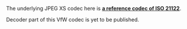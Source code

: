 The underlying JPEG XS codec here is 
[**a reference codec of ISO 21122**](https://standards.iso.org/iso-iec/21122/).

Decoder part of this VfW codec is yet to be published.